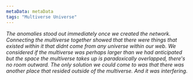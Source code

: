 ```yaml
---
metaData: metaData
tags: "Multiverse Universe"
---
```


*The anomalies stood out immediately once we created the network. Connecting the multiverse together showed that there were things that existed within it that didnt come from any universe within our web.*
*We considered if the multiverse was perhaps larger than we had anticipated but the space the multiverse takes up is paradoxically overlapped, there's no room outward.*
*The only solution we could come to was that there was another place that resided outside of the multiverse. And it was interfering.*
